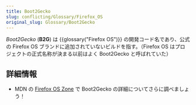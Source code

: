 ```yaml
---
title: Boot2Gecko
slug: conflicting/Glossary/Firefox_OS
original_slug: Glossary/Boot2Gecko
---
```

_Boot2Gecko_ (**B2G**) は {{glossary("Firefox OS")}} の開発コード名であり、公式の Firefox OS ブランドに追加されていないビルドを指す。（Firefox OS はプロジェクトの正式名称が決まる以前はよく Boot2Gecko と呼ばれていた）

## 詳細情報

- MDN の [Firefox OS Zone](/ja/Firefox_OS) で Boot2Gecko の詳細についてさらに調べましょう！
